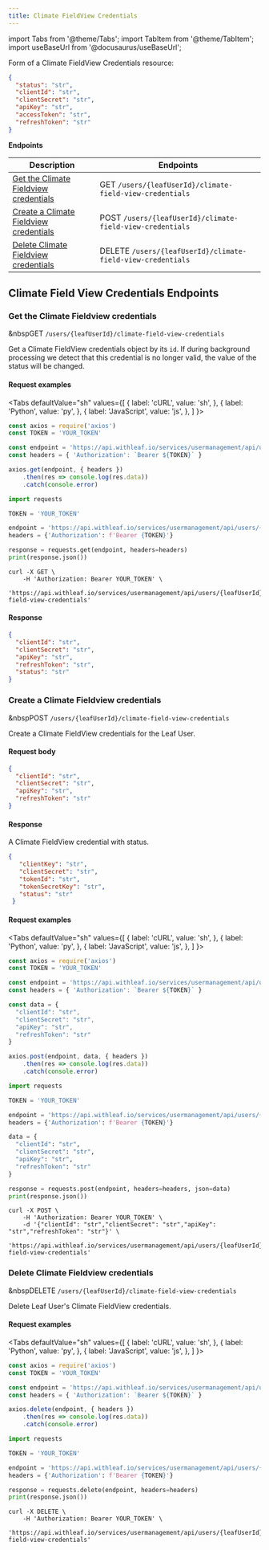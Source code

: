 ```yaml
---
title: Climate FieldView Credentials
---
```

import Tabs from '@theme/Tabs';
import TabItem from '@theme/TabItem';
import useBaseUrl from '@docusaurus/useBaseUrl';


[1]: #get-the-climate-fieldview-credentials
[2]: #create-a-climate-fieldview-credentials
[3]: #delete-climate-fieldview-credentials

Form of a Climate FieldView Credentials resource:

```json
{
  "status": "str",
  "clientId": "str",
  "clientSecret": "str",
  "apiKey": "str",
  "accessToken": "str",
  "refreshToken": "str"
}
```

**Endpoints**

Description | Endpoints
--- | ---
[Get the Climate Fieldview credentials][1] | <span class="badge badge--success">GET</span> `/users/{leafUserId}/climate-field-view-credentials`
[Create a Climate Fieldview credentials][2] | <span class="badge badge--warning">POST</span> `/users/{leafUserId}/climate-field-view-credentials`
[Delete Climate Fieldview  credentials][3] | <span class="badge badge--danger">DELETE</span> `/users/{leafUserId}/climate-field-view-credentials`

## Climate Field View Credentials Endpoints

### Get the Climate Fieldview credentials
&nbsp<span class="badge badge--success">GET</span> `/users/{leafUserId}/climate-field-view-credentials`

Get a Climate FieldView credentials object by its `id`. If during background processing we detect that this credential is no longer valid, the value of the status will be changed.

#### Request examples
<Tabs
  defaultValue="sh"
  values={[
    { label: 'cURL', value: 'sh', },
    { label: 'Python', value: 'py', },
    { label: 'JavaScript', value: 'js', },
  ]
}>
  <TabItem value="js">

  ```js
  const axios = require('axios')
  const TOKEN = 'YOUR_TOKEN'

  const endpoint = 'https://api.withleaf.io/services/usermanagement/api/users/{leafUserId}/climate-field-view-credentials'
  const headers = { 'Authorization': `Bearer ${TOKEN}` }

  axios.get(endpoint, { headers })
      .then(res => console.log(res.data))
      .catch(console.error)
  ```

  </TabItem>
  <TabItem value="py">

  ```py
  import requests

  TOKEN = 'YOUR_TOKEN'

  endpoint = 'https://api.withleaf.io/services/usermanagement/api/users/{leafUserId}/climate-field-view-credentials'
  headers = {'Authorization': f'Bearer {TOKEN}'}

  response = requests.get(endpoint, headers=headers)
  print(response.json())
  ```

  </TabItem>
  <TabItem value="sh">

  ```shell
  curl -X GET \
      -H 'Authorization: Bearer YOUR_TOKEN' \
      'https://api.withleaf.io/services/usermanagement/api/users/{leafUserId}/climate-field-view-credentials'
  ```

  </TabItem>
</Tabs>

#### Response

```json
{
  "clientId": "str",
  "clientSecret": "str",
  "apiKey": "str",
  "refreshToken": "str",
  "status": "str"
}
```

### Create a Climate Fieldview credentials
&nbsp<span class="badge badge--warning">POST</span> `/users/{leafUserId}/climate-field-view-credentials`

Create a Climate FieldView credentials for the Leaf User.

#### Request body

```json
{
  "clientId": "str",
  "clientSecret": "str",
  "apiKey": "str",
  "refreshToken": "str"
}
```

#### Response
A Climate FieldView credential with status.

```json
{
   "clientKey": "str",
   "clientSecret": "str",
   "tokenId": "str",
   "tokenSecretKey": "str",
   "status": "str"
 }
```

#### Request examples
<Tabs
  defaultValue="sh"
  values={[
    { label: 'cURL', value: 'sh', },
    { label: 'Python', value: 'py', },
    { label: 'JavaScript', value: 'js', },
  ]
}>
  <TabItem value="js">

  ```js
  const axios = require('axios')
  const TOKEN = 'YOUR_TOKEN'

  const endpoint = 'https://api.withleaf.io/services/usermanagement/api/users/{leafUserId}/climate-field-view-credentials'
  const headers = { 'Authorization': `Bearer ${TOKEN}` }

  const data = {
    "clientId": "str",
    "clientSecret": "str",
    "apiKey": "str",
    "refreshToken": "str"
  }

  axios.post(endpoint, data, { headers })
      .then(res => console.log(res.data))
      .catch(console.error)
  ```

  </TabItem>
  <TabItem value="py">

  ```py
  import requests

  TOKEN = 'YOUR_TOKEN'

  endpoint = 'https://api.withleaf.io/services/usermanagement/api/users/{leafUserId}/climate-field-view-credentials'
  headers = {'Authorization': f'Bearer {TOKEN}'}

  data = {
    "clientId": "str",
    "clientSecret": "str",
    "apiKey": "str",
    "refreshToken": "str"
  }

  response = requests.post(endpoint, headers=headers, json=data)
  print(response.json())
  ```

  </TabItem>
  <TabItem value="sh">

  ```shell
  curl -X POST \
      -H 'Authorization: Bearer YOUR_TOKEN' \
      -d '{"clientId": "str","clientSecret": "str","apiKey": "str","refreshToken": "str"}' \
      'https://api.withleaf.io/services/usermanagement/api/users/{leafUserId}/climate-field-view-credentials'
  ```

  </TabItem>
</Tabs>

### Delete Climate Fieldview credentials
&nbsp<span class="badge badge--danger">DELETE</span> `/users/{leafUserId}/climate-field-view-credentials`  

Delete Leaf User's Climate FieldView credentials.

#### Request examples
<Tabs
  defaultValue="sh"
  values={[
    { label: 'cURL', value: 'sh', },
    { label: 'Python', value: 'py', },
    { label: 'JavaScript', value: 'js', },
  ]
}>
  <TabItem value="js">

  ```js
  const axios = require('axios')
  const TOKEN = 'YOUR_TOKEN'

  const endpoint = 'https://api.withleaf.io/services/usermanagement/api/users/{leafUserId}/climate-field-view-credentials'
  const headers = { 'Authorization': `Bearer ${TOKEN}` }

  axios.delete(endpoint, { headers })
      .then(res => console.log(res.data))
      .catch(console.error)
  ```

  </TabItem>
  <TabItem value="py">

  ```py
  import requests

  TOKEN = 'YOUR_TOKEN'

  endpoint = 'https://api.withleaf.io/services/usermanagement/api/users/{leafUserId}/climate-field-view-credentials'
  headers = {'Authorization': f'Bearer {TOKEN}'}

  response = requests.delete(endpoint, headers=headers)
  print(response.json())
  ```

  </TabItem>
  <TabItem value="sh">

  ```shell
  curl -X DELETE \
      -H 'Authorization: Bearer YOUR_TOKEN' \
      'https://api.withleaf.io/services/usermanagement/api/users/{leafUserId}/climate-field-view-credentials'
  ```

  </TabItem>
</Tabs>

